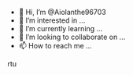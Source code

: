 - 👋 Hi, I’m @Aiolanthe96703
- 👀 I’m interested in ...
- 🌱 I’m currently learning ...
- 💞️ I’m looking to collaborate on ...
- 📫 How to reach me ...

<!---
Aiolanthe96703/Aiolanthe96703 is a ✨ special ✨ repository because its `README.md` (this file) appears on your GitHub profile.
You can click the Preview link to take a look at your changes.
--->rtu
